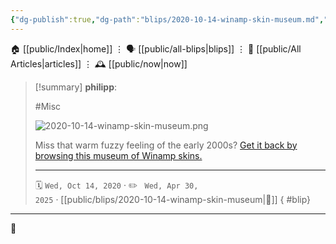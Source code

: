 ```yaml
---
{"dg-publish":true,"dg-path":"blips/2020-10-14-winamp-skin-museum.md","dg-permalink":"2020/10/14/winamp-skin-museum/","permalink":"/2020/10/14/winamp-skin-museum/","title":"philipp @ 2020-10-14"}
---
```



<div class="transclusion internal-embed is-loaded"><div class="markdown-embed">




🏠 [[public/Index\|home]]  ⋮ 🗣️ [[public/all-blips\|blips]] ⋮  📝 [[public/All Articles\|articles]]  ⋮ 🕰️ [[public/now\|now]]


</div></div>


> [!summary] **philipp**:
>
> #Misc
>
> ![2020-10-14-winamp-skin-museum.png](/img/user/attachments/2020-10-14-winamp-skin-museum.png)
>
> Miss that warm fuzzy feeling of the early 2000s? [Get it back by browsing this
> museum of Winamp skins.](https://skins.webamp.org/)
> - - -
>
> 🗓️ <code>Wed, Oct 14, 2020</code>  · ✏️ <code> Wed, Apr 30, 2025</code>  · [[public/blips/2020-10-14-winamp-skin-museum\|🔗]]
{ #blip}


- - -

 👾
